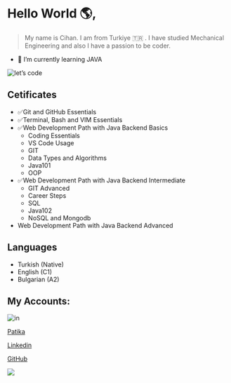 # Hello World 🌎, 

> My name is Cihan. I am from Turkiye 🇹🇷 . I have studied Mechanical Engineering and also I have a passion to be coder.

- 🌱 I’m currently learning JAVA

![let’s code](https://github.com/cihangr/cihangr/assets/138358253/162936b3-9cb3-4746-a619-3b243ac81a61)

## Cetificates

- ✅Git and GitHub Essentials
- ✅Terminal, Bash and VIM Essentials
- ✅Web Development Path with Java Backend Basics
  * Coding Essentials
  * VS Code Usage
  * GIT
  * Data Types and Algorithms
  * Java101
  * OOP
- ✅Web Development Path with Java Backend Intermediate
  * GIT Advanced
  * Career Steps
  * SQL
  * Java102
  * NoSQL and Mongodb
- Web Development Path with Java Backend Advanced

## Languages

- Turkish (Native)
- English (C1)
- Bulgarian (A2)

## My Accounts:
![in](https://github.com/cihangr/PatikaJava101/assets/138358253/5b7fadce-60c4-415d-9fd0-71635c85bad8)

[Patika](https://academy.patika.dev/profile)

[Linkedin](https://www.linkedin.com/in/cihangr/)

[GitHub](https://github.com/cihangr)

[![](https://visitcount.itsvg.in/api?id=cihangr&label=Profile%20Views&color=12&icon=0&pretty=true)](https://visitcount.itsvg.in)

